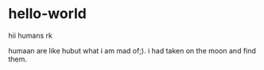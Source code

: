 # hello-world
hii humans rk

humaan are like hubut what i am mad of;).
i had taken on the moon and find them.
